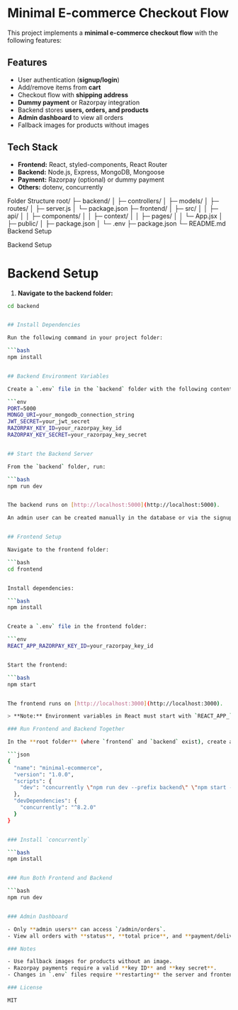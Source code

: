 # Minimal E-commerce Checkout Flow

This project implements a **minimal e-commerce checkout flow** with the following features:

## Features

- User authentication (**signup/login**)
- Add/remove items from **cart**
- Checkout flow with **shipping address**
- **Dummy payment** or Razorpay integration
- Backend stores **users, orders, and products**
- **Admin dashboard** to view all orders
- Fallback images for products without images

## Tech Stack

- **Frontend:** React, styled-components, React Router
- **Backend:** Node.js, Express, MongoDB, Mongoose
- **Payment:** Razorpay (optional) or dummy payment
- **Others:** dotenv, concurrently


Folder Structure
root/
├─ backend/
│  ├─ controllers/
│  ├─ models/
│  ├─ routes/
│  ├─ server.js
│  └─ package.json
├─ frontend/
│  ├─ src/
│  │  ├─ api/
│  │  ├─ components/
│  │  ├─ context/
│  │  ├─ pages/
│  │  └─ App.jsx
│  ├─ public/
│  ├─ package.json
│  └─ .env
├─ package.json
└─ README.md
Backend Setup

Backend Setup

# Backend Setup

1. **Navigate to the backend folder:**

```bash
cd backend


## Install Dependencies

Run the following command in your project folder:

```bash
npm install


## Backend Environment Variables

Create a `.env` file in the `backend` folder with the following content:

```env
PORT=5000
MONGO_URI=your_mongodb_connection_string
JWT_SECRET=your_jwt_secret
RAZORPAY_KEY_ID=your_razorpay_key_id
RAZORPAY_KEY_SECRET=your_razorpay_key_secret


## Start the Backend Server

From the `backend` folder, run:

```bash
npm run dev


The backend runs on [http://localhost:5000](http://localhost:5000).

An admin user can be created manually in the database or via the signup route.


## Frontend Setup

Navigate to the frontend folder:

```bash
cd frontend


Install dependencies:

```bash
npm install


Create a `.env` file in the frontend folder:

```env
REACT_APP_RAZORPAY_KEY_ID=your_razorpay_key_id


Start the frontend:

```bash
npm start


The frontend runs on [http://localhost:3000](http://localhost:3000).

> **Note:** Environment variables in React must start with `REACT_APP_` to be accessible.

### Run Frontend and Backend Together

In the **root folder** (where `frontend` and `backend` exist), create a `package.json` with the following content:

```json
{
  "name": "minimal-ecommerce",
  "version": "1.0.0",
  "scripts": {
    "dev": "concurrently \"npm run dev --prefix backend\" \"npm start --prefix frontend\""
  },
  "devDependencies": {
    "concurrently": "^8.2.0"
  }
}


### Install `concurrently`

```bash
npm install


### Run Both Frontend and Backend

```bash
npm run dev


### Admin Dashboard

- Only **admin users** can access `/admin/orders`.
- View all orders with **status**, **total price**, and **payment/delivery info**.

### Notes

- Use fallback images for products without an image.
- Razorpay payments require a valid **key ID** and **key secret**.
- Changes in `.env` files require **restarting** the server and frontend.

### License

MIT
